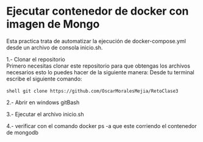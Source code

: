 # Ejecutar contenedor de docker con imagen de Mongo 
Esta practica trata de automatizar la ejecución de docker-compose.yml desde un archivo de consola inicio.sh.


1.- Clonar el repositorio  
    Primero necesitas clonar este repositorio para que obtengas los archivos necesarios esto lo puedes hacer de la siguiente manera:
    Desde tu terminal escribe el siguiente comando:<br>    
    ```shell
    git clone https://github.com/OscarMoralesMejia/RetoClase3
    ``` 

2.- Abrir en windows gitBash

3.- Ejecutar el archivo inicio.sh

4.- verificar con el comando docker ps -a que este corriendo el contenedor de mongodb

